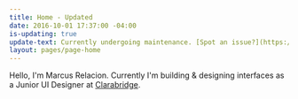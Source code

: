 ```yaml
---
title: Home - Updated
date: 2016-10-01 17:37:00 -04:00
is-updating: true
update-text: Currently undergoing maintenance. [Spot an issue?](https://github.com/marcusrelacion/marcusrelacion.github.io/issues)
layout: pages/page-home
---
```


Hello, I'm Marcus Relacion. Currently I'm building & designing interfaces as a Junior UI Designer at [Clarabridge](http://www.clarabridge.com/).